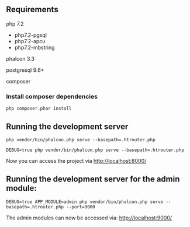 ## Requirements

php 7.2
- php7.2-pgsql
- php7.2-apcu
- php7.2-mbstring

phalcon 3.3

postgresql 9.6+

composer

### Install composer dependencies

    php composer.phar install

## Running the development server

    php vendor/bin/phalcon.php serve --basepath=.htrouter.php

    DEBUG=true php vendor/bin/phalcon.php serve --basepath=.htrouter.php

Now you can access the project via [http://localhost:8000/](http://localhost:8000/)


## Running the development server for the admin module:

    DEBUG=true APP_MODULE=admin php vendor/bin/phalcon.php serve --basepath=.htrouter.php --port=9000

The admin modules can now be accessed via:
[http://localhost:9000/](http://localhost:9000/)
